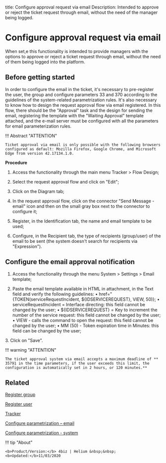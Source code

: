 title: Configure approval request via email
Description: Intended to approve or reject the ticket request through email, without the need of the manager being logged.


# Configure approval request via email

When set,e this functionality is intended to provide managers with the options to approve or reject a ticket request through email, without the need of them being logged into the platform.

## Before getting started

In order to configure the email in the ticket, it's necessary to pre-register the user, the group and configure parameters 33 and 370 according to the guidelines of the system-related parametrization rules. It's also necessary to know how to design the request approval flow via email registered. In this flow, there should be the "Approval" task and the design for sending the email, registering the template with the "Waiting Approval" template attached, and the e-mail server must be configured with all the parameters for email parameterization rules.

!!! Abstract "ATTENTION"

    Ticket approval via email is only possible with the following browsers configured as default: Mozilla Firefox, Google Chrome, and Microsoft Edge from version 42.17134.1.0.

**Procedure**

1.	Access the functionality through the main menu Tracker > Flow Design;

2.	Select the request approval flow and click on "Edit";

3.	Click on the Diagram tab;

4.	In the request approval flow, click on the connector "Send Message - email" icon and then on the small gray box next to the connector 
to configure it;

5.	Register, in the Identification tab, the name and email template to be used;

6.	Configure, in the Recipient tab, the type of recipients (group/user) of the email to be sent (the system doesn't search for recipients via "Expression").


## Configure the email approval notification

1.	Access the functionality through the menu System > Settings > Email template;

2.	Paste the email template available in HTML in attachment, in the Text field and verify the following guidelines:
        •	href="{TOKEN(serviceRequestIncident, ${IDSERVICEREQUEST}, VIEW, 50)};
        •	serviceRequestIncident = Interface directing: this field cannot be changed by the user;
        •	${IDSERVICEREQUEST} = Key to increment the number of the service request: this field cannot be changed by the user;
        •	VIEW - calls the command to open the request: this field cannot be changed by the user;
        •	MM (50) - Token expiration time in Minutes: this field can be changed by the user;

3\.	Click on "Save".

!!! warning "ATTENTION"

    The ticket approval system via email accepts a maximum deadline of ** 35791 in the time parameters, if the user exceeds this limit, the configuration is automatically set in 2 hours, or 120 minutes.**

Related
-------

[Register group](/en-us/4biz-helium/initial-settings/access-settings/user/register-groups.html)

[Register user](/en-us/4biz-helium/initial-settings/access-settings/user/users.html)

[Tracker](/en-us/4biz-helium/tracker/overview.html)

[Configure parametrization – email](/en-us/4biz-helium/platform-administration/parameters-list/configure-parametrization-email.html)

[Configure parametrization - system](/en-us/4biz-helium/platform-administration/parameters-list/configure-parametrization-system.html)



!!! tip "About"

    <b>Product/Version:</b> 4biz | Helium &nbsp;&nbsp;
    <b>Updated:</b>11/03/2020


[1]:/en-us/4biz-helium/processes/tickets/images/Approval.docx
